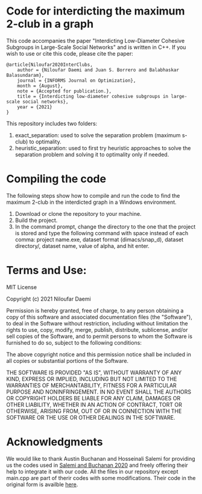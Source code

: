 # Code for interdicting the maximum 2-club in a graph

This code accompanies the paper "Interdicting Low-Diameter Cohesive Subgroups in
Large-Scale Social Networks" and is written in C++. If you wish to use or cite this code, please cite the paper:


	@article{Niloufar2020InterClubs,
		author = {Niloufar Daemi and Juan S. Borrero and Balabhaskar Balasundaram},
		journal = {INFORMS Journal on Optimization},
		month = {August},
		note = {Accepted for publication.},
		title = {Interdicting low-diameter cohesive subgroups in large-scale social networks},
		year = {2021}
	}
  
  
This repository includes two folders:

1. exact_separation: used to solve the separation problem (maximum s-club) to optimality.
2. heuristic_separation: used to first try heuristic approaches to solve the separation problem and solving it to optimality only if needed.



# Compiling the code

The following steps show how to compile and run the code to find the maximum 2-club in the interdicted graph in a Windows environment.

1. Download or clone the repository to your machine.
2. Build the project.
3. In the command prompt, change the directory to the one that the project is stored and type the following command with space instead of each comma: project name.exe, dataset format (dimacs/snap_d), dataset directory/, dataset name, value of alpha, and hit enter.


# Terms and Use:

MIT License

Copyright (c) 2021 Niloufar Daemi

Permission is hereby granted, free of charge, to any person obtaining a copy
of this software and associated documentation files (the "Software"), to deal
in the Software without restriction, including without limitation the rights
to use, copy, modify, merge, publish, distribute, sublicense, and/or sell
copies of the Software, and to permit persons to whom the Software is
furnished to do so, subject to the following conditions:

The above copyright notice and this permission notice shall be included in all
copies or substantial portions of the Software.

THE SOFTWARE IS PROVIDED "AS IS", WITHOUT WARRANTY OF ANY KIND, EXPRESS OR
IMPLIED, INCLUDING BUT NOT LIMITED TO THE WARRANTIES OF MERCHANTABILITY,
FITNESS FOR A PARTICULAR PURPOSE AND NONINFRINGEMENT. IN NO EVENT SHALL THE
AUTHORS OR COPYRIGHT HOLDERS BE LIABLE FOR ANY CLAIM, DAMAGES OR OTHER
LIABILITY, WHETHER IN AN ACTION OF CONTRACT, TORT OR OTHERWISE, ARISING FROM,
OUT OF OR IN CONNECTION WITH THE SOFTWARE OR THE USE OR OTHER DEALINGS IN THE
SOFTWARE.



# Acknowledgments

We would like to thank Austin Buchanan and Hosseinali Salemi for providing
us the codes used in [Salemi and Buchanan 2020](https://link.springer.com/article/10.1007/s12532-020-00175-6) and freely offering their help
to integrate it with our code. All the files in our repository except main.cpp are part of therir codes with some modifications. Their code in the original form is availble [here](https://github.com/halisalemi/ParsimoniousKClub).
